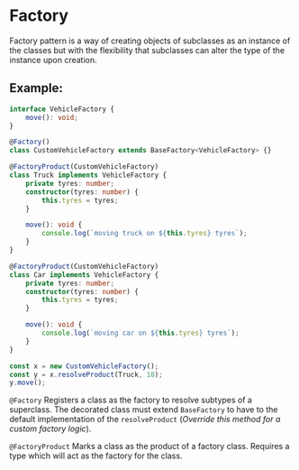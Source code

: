 # Factory

Factory pattern is a way of creating objects of subclasses as an instance of the classes but with the flexibility that subclasses can alter the type of the instance upon creation.

## Example: 

```ts
interface VehicleFactory {
    move(): void;
}

@Factory()
class CustomVehicleFactory extends BaseFactory<VehicleFactory> {}

@FactoryProduct(CustomVehicleFactory)
class Truck implements VehicleFactory {
    private tyres: number;
    constructor(tyres: number) {
        this.tyres = tyres;
    }

    move(): void {
        console.log(`moving truck on ${this.tyres} tyres`);
    }
}

@FactoryProduct(CustomVehicleFactory)
class Car implements VehicleFactory {
    private tyres: number;
    constructor(tyres: number) {
        this.tyres = tyres;
    }

    move(): void {
        console.log(`moving car on ${this.tyres} tyres`);
    }
}

const x = new CustomVehicleFactory();
const y = x.resolveProduct(Truck, 18);
y.move();
```

`@Factory` Registers a class as the factory to resolve subtypes of a superclass. The decorated class must extend `BaseFactory` to have to the default implementation of the `resolveProduct` (*Override this method for a custom factory logic*).

`@FactoryProduct` Marks a class as the product of a factory class. Requires a type which will act as the factory for the class.
